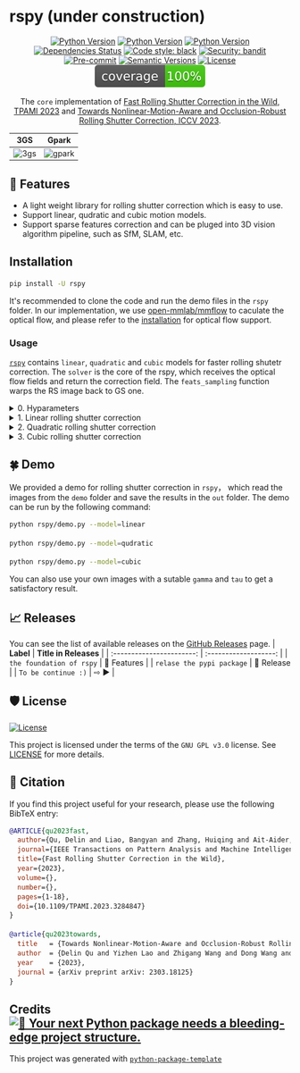 # rspy (under construction)

<div align="center">

[![Python Version](https://img.shields.io/badge/python-3.8-blue
)](https://img.shields.io/badge/python-3.9-pink) [![Python Version](https://img.shields.io/badge/python-3.9-pink
)](https://img.shields.io/badge/python-3.8-blue) [![Python Version](https://img.shields.io/badge/python-3.10-green
)](https://img.shields.io/badge/python-3.10-green)
[![Dependencies Status](https://img.shields.io/badge/dependencies-up%20to%20date-brightgreen.svg)](https://github.com/rspy/rspy/pulls?utf8=%E2%9C%93&q=is%3Apr%20author%3Aapp%2Fdependabot)
[![Code style: black](https://img.shields.io/badge/code%20style-black-000000.svg)](https://github.com/psf/black)
[![Security: bandit](https://img.shields.io/badge/security-bandit-green.svg)](https://github.com/PyCQA/bandit)
[![Pre-commit](https://img.shields.io/badge/pre--commit-enabled-brightgreen?logo=pre-commit&logoColor=white)](https://github.com/rspy/rspy/blob/master/.pre-commit-config.yaml)
[![Semantic Versions](https://img.shields.io/badge/%20%20%F0%9F%93%A6%F0%9F%9A%80-semantic--versions-e10079.svg)](https://github.com/rspy/rspy/releases)
[![License](https://img.shields.io/badge/GNU%20GPL%20v3.0-3.9-orange)](https://img.shields.io/badge/GNU%20GPL%20v3.0-3.9-orange)
![Coverage Report](assets/images/coverage.svg)

The `core` implementation of [Fast Rolling Shutter Correction in the Wild, TPAMI 2023](https://ieeexplore.ieee.org/document/10148802) and [Towards Nonlinear-Motion-Aware and Occlusion-Robust Rolling Shutter Correction, ICCV 2023](https://arxiv.org/abs/2303.18125).
</div>

|            **3GS**            |             **Gpark**             |
| :---------------------------: | :-------------------------------: |
| ![3gs](assets/images/3gs.gif) | ![gpark](assets/images/gpark.gif) |

## 🚀 Features
- A light weight library for rolling shutter correction which is easy to use.
- Support linear, qudratic and cubic motion models.
- Support sparse features correction and can be pluged into 3D vision algorithm pipeline, such as SfM, SLAM, etc.

## Installation

```bash
pip install -U rspy
```
It's recommended to clone the code and run the demo files in the `rspy` folder. In our implementation, we use [open-mmlab/mmflow](https://github.com/open-mmlab/mmflow) to caculate the optical flow, and please refer to the [installation](https://github.com/open-mmlab/mmflow/blob/master/docs/en/install.md) for optical flow support.

### Usage

[`rspy`](https://github.com/rspy/rspy/blob/master/rspy) contains `linear`, `quadratic` and `cubic` models for faster rolling shutetr correction. The `solver` is the core of the rspy, which receives the optical flow fields and return the correction field. The `feats_sampling` function warps the RS image back to GS one.

<details>
<summary>0. Hyparameters </summary>

- `gamma`: the ratio of the exposure time to the frame interval.
- `tau`: the normalized timestamp warping to.

</details>


<details>
<summary>1. Linear rolling shutter correction</summary>
<p>

`linear_flow` receives a optical flow field from $I_{0} \to I_{-1}$ and return correction field $u_{0 \to \tau}$.
```python
F0tau = solver(F0n1, gamma, tau)  # * (1,h,w,2)
rsc_image = feats_sampling(rs_image, -F0tau)
```
</p>
</details>

<details>
<summary>2. Quadratic rolling shutter correction</summary>
<p>

`quadratic_flow` receives two optical flow fields from $I_{0} \to I_{-1}$ and $I_{0} \to I_{1}$, and return correction field $u_{0 \to \tau}$.
```python
F0tau = solver(F0n1, F01, gamma, tau)  # * (1,h,w,2)
rsc_image = feats_sampling(rs_image, -F0tau)
```
</p>
</details>

<details>
<summary>3. Cubic rolling shutter correction</summary>
<p>

`cubic_flow` receives three optical flow fields from $I_{0} \to I_{-2}$, $I_{0} \to I_{-1}$ and $I_{0} \to I_{1}$, and return correction field $u_{0 \to \tau}$.

```python
F0tau = solver(F0n2, F0n1, F01, gamma, tau)  # * (1,h,w,2)
rsc_image = feats_sampling(rs_image, -F0tau)
```
</p>
</details>

## 🍀 Demo
We provided a demo for rolling shutter correction in `rspy`， which read the images from the `demo` folder and save the results in the `out` folder. The demo can be run by the following command:
```bash
python rspy/demo.py --model=linear

python rspy/demo.py --model=qudratic

python rspy/demo.py --model=cubic
```
You can also use your own images with a sutable `gamma` and `tau` to get a satisfactory result.

## 📈 Releases

You can see the list of available releases on the [GitHub Releases](https://github.com/rspy/rspy/releases) page.
|         **Label**         | **Title in Releases** |
| :-----------------------: | :-------------------: |
| `the foundation of rspy`  |      🐣 Features       |
| `relase the pypi package` |       🚀 Release       |
|    `To be continue :)`    |          ⇨ ▶️          |



## 🛡 License

[![License](https://img.shields.io/github/license/rspy/rspy)](https://github.com/rspy/rspy/blob/master/LICENSE)

This project is licensed under the terms of the `GNU GPL v3.0` license. See [LICENSE](https://github.com/rspy/rspy/blob/master/LICENSE) for more details.

## 📃 Citation
If you find this project useful for your research, please use the following BibTeX entry:
```bibtex
@ARTICLE{qu2023fast,
  author={Qu, Delin and Liao, Bangyan and Zhang, Huiqing and Ait-Aider, Omar and Lao, Yizhen},
  journal={IEEE Transactions on Pattern Analysis and Machine Intelligence}, 
  title={Fast Rolling Shutter Correction in the Wild}, 
  year={2023},
  volume={},
  number={},
  pages={1-18},
  doi={10.1109/TPAMI.2023.3284847}
}

@article{qu2023towards,
  title   = {Towards Nonlinear-Motion-Aware and Occlusion-Robust Rolling Shutter Correction},
  author  = {Delin Qu and Yizhen Lao and Zhigang Wang and Dong Wang and Bin Zhao and Xuelong Li},
  year    = {2023},
  journal = {arXiv preprint arXiv: 2303.18125}
}
```

## Credits [![🚀 Your next Python package needs a bleeding-edge project structure.](https://img.shields.io/badge/python--package--template-%F0%9F%9A%80-brightgreen)](https://github.com/TezRomacH/python-package-template)

This project was generated with [`python-package-template`](https://github.com/TezRomacH/python-package-template)
